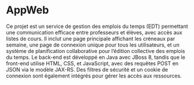 # AppWeb
Ce projet est un service de gestion des emplois du temps (EDT) permettant une communication efficace entre professeurs et élèves, avec accès aux listes de cours. Il inclut une page principale affichant les créneaux par semaine, une page de connexion unique pour tous les utilisateurs, et un système de planification collaborative pour l’édition collective des emplois du temps. Le back-end est développé en Java avec JBoss 8, tandis que le front-end utilise HTML, CSS, et JavaScript, avec des requêtes POST en JSON via le modèle JAX-RS. Des filtres de sécurité et un cookie de connexion sont également intégrés pour gérer les accès aux ressources.
